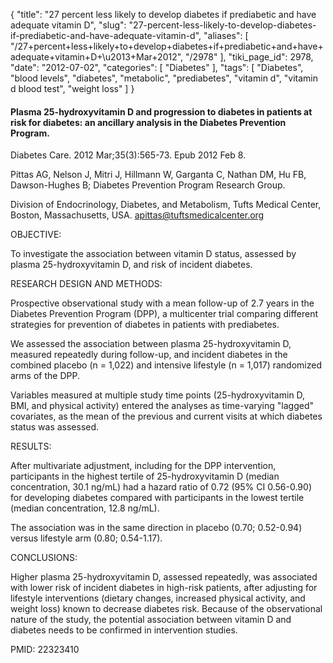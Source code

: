 {
    "title": "27 percent less likely to develop diabetes if prediabetic and have adequate vitamin D",
    "slug": "27-percent-less-likely-to-develop-diabetes-if-prediabetic-and-have-adequate-vitamin-d",
    "aliases": [
        "/27+percent+less+likely+to+develop+diabetes+if+prediabetic+and+have+adequate+vitamin+D+\u2013+Mar+2012",
        "/2978"
    ],
    "tiki_page_id": 2978,
    "date": "2012-07-02",
    "categories": [
        "Diabetes"
    ],
    "tags": [
        "Diabetes",
        "blood levels",
        "diabetes",
        "metabolic",
        "prediabetes",
        "vitamin d",
        "vitamin d blood test",
        "weight loss"
    ]
}


#### Plasma 25-hydroxyvitamin D and progression to diabetes in patients at risk for diabetes: an ancillary analysis in the Diabetes Prevention Program.

Diabetes Care. 2012 Mar;35(3):565-73. Epub 2012 Feb 8.

Pittas AG, Nelson J, Mitri J, Hillmann W, Garganta C, Nathan DM, Hu FB, Dawson-Hughes B; Diabetes Prevention Program Research Group.

Division of Endocrinology, Diabetes, and Metabolism, Tufts Medical Center, Boston, Massachusetts, USA. apittas@tuftsmedicalcenter.org

OBJECTIVE:

To investigate the association between vitamin D status, assessed by plasma 25-hydroxyvitamin D, and risk of incident diabetes.

RESEARCH DESIGN AND METHODS:

Prospective observational study with a mean follow-up of 2.7 years in the Diabetes Prevention Program (DPP), a multicenter trial comparing different strategies for prevention of diabetes in patients with prediabetes. 

We assessed the association between plasma 25-hydroxyvitamin D, measured repeatedly during follow-up, and incident diabetes in the combined placebo (n = 1,022) and intensive lifestyle (n = 1,017) randomized arms of the DPP. 

Variables measured at multiple study time points (25-hydroxyvitamin D, BMI, and physical activity) entered the analyses as time-varying "lagged" covariates, as the mean of the previous and current visits at which diabetes status was assessed.

RESULTS:

After multivariate adjustment, including for the DPP intervention, participants in the highest tertile of 25-hydroxyvitamin D (median concentration, 30.1 ng/mL) had a hazard ratio of 0.72 (95% CI 0.56-0.90) for developing diabetes compared with participants in the lowest tertile (median concentration, 12.8 ng/mL). 

The association was in the same direction in placebo (0.70; 0.52-0.94) versus lifestyle arm (0.80; 0.54-1.17).

CONCLUSIONS:

Higher plasma 25-hydroxyvitamin D, assessed repeatedly, was associated with lower risk of incident diabetes in high-risk patients, after adjusting for lifestyle interventions (dietary changes, increased physical activity, and weight loss) known to decrease diabetes risk. Because of the observational nature of the study, the potential association between vitamin D and diabetes needs to be confirmed in intervention studies.

PMID: 22323410
